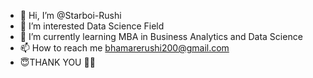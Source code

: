 - 👋 Hi, I’m @Starboi-Rushi
- 👀 I’m interested Data Science Field
- 🌱 I’m currently learning MBA in Business Analytics and Data Science
- 📫 How to reach me bhamarerushi200@gmail.com
- 😇THANK YOU 🫶✨ 

<!---
Starboi-Rushi/Starboi-Rushi is a ✨ special ✨ repository because its `README.md` (this file) appears on your GitHub profile.
You can click the Preview link to take a look at your changes.
--->
